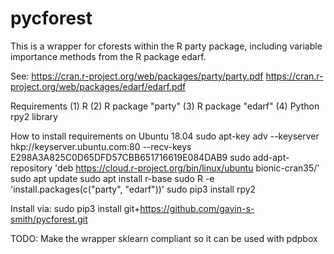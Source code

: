 pycforest
=====================================

This is a wrapper for cforests within the R party package, including variable importance methods from
the R package edarf.

See: 
https://cran.r-project.org/web/packages/party/party.pdf
https://cran.r-project.org/web/packages/edarf/edarf.pdf

Requirements 
(1) R
(2) R package "party"
(3) R package "edarf"
(4) Python rpy2 library

How to install requirements on Ubuntu 18.04
sudo apt-key adv --keyserver hkp://keyserver.ubuntu.com:80 --recv-keys E298A3A825C0D65DFD57CBB651716619E084DAB9
sudo add-apt-repository 'deb https://cloud.r-project.org/bin/linux/ubuntu bionic-cran35/'
sudo apt update
sudo apt install r-base
sudo R -e 'install.packages(c("party", "edarf"))'
sudo pip3 install rpy2


Install via:
sudo pip3 install git+https://github.com/gavin-s-smith/pycforest.git


TODO: Make the wrapper sklearn compliant so it can be used with pdpbox